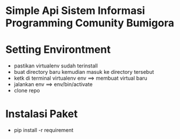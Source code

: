 # Simple Api Sistem Informasi Programming Comunity Bumigora

# Setting Environtment
  - pastikan virtualenv sudah terinstall
  - buat directory baru kemudian masuk ke directory tersebut
  - ketk di terminal virtualenv env ==> membuat virtual baru
  - jalankan env ==> env/bin/activate
  - clone repo

# Instalasi Paket
  - pip install -r requirement
